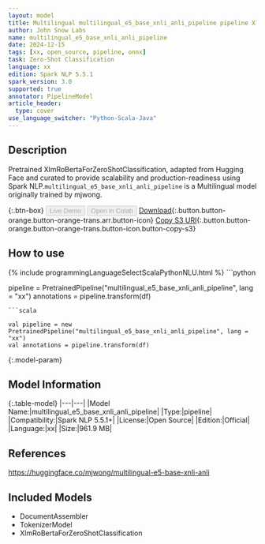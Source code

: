 ```yaml
---
layout: model
title: Multilingual multilingual_e5_base_xnli_anli_pipeline pipeline XlmRoBertaForZeroShotClassification from mjwong
author: John Snow Labs
name: multilingual_e5_base_xnli_anli_pipeline
date: 2024-12-15
tags: [xx, open_source, pipeline, onnx]
task: Zero-Shot Classification
language: xx
edition: Spark NLP 5.5.1
spark_version: 3.0
supported: true
annotator: PipelineModel
article_header:
  type: cover
use_language_switcher: "Python-Scala-Java"
---
```


## Description

Pretrained XlmRoBertaForZeroShotClassification, adapted from Hugging Face and curated to provide scalability and production-readiness using Spark NLP.`multilingual_e5_base_xnli_anli_pipeline` is a Multilingual model originally trained by mjwong.

{:.btn-box}
<button class="button button-orange" disabled>Live Demo</button>
<button class="button button-orange" disabled>Open in Colab</button>
[Download](https://s3.amazonaws.com/auxdata.johnsnowlabs.com/public/models/multilingual_e5_base_xnli_anli_pipeline_xx_5.5.1_3.0_1734232075160.zip){:.button.button-orange.button-orange-trans.arr.button-icon}
[Copy S3 URI](s3://auxdata.johnsnowlabs.com/public/models/multilingual_e5_base_xnli_anli_pipeline_xx_5.5.1_3.0_1734232075160.zip){:.button.button-orange.button-orange-trans.button-icon.button-copy-s3}

## How to use



<div class="tabs-box" markdown="1">
{% include programmingLanguageSelectScalaPythonNLU.html %}
```python

pipeline = PretrainedPipeline("multilingual_e5_base_xnli_anli_pipeline", lang = "xx")
annotations =  pipeline.transform(df)   

```
```scala

val pipeline = new PretrainedPipeline("multilingual_e5_base_xnli_anli_pipeline", lang = "xx")
val annotations = pipeline.transform(df)

```
</div>

{:.model-param}
## Model Information

{:.table-model}
|---|---|
|Model Name:|multilingual_e5_base_xnli_anli_pipeline|
|Type:|pipeline|
|Compatibility:|Spark NLP 5.5.1+|
|License:|Open Source|
|Edition:|Official|
|Language:|xx|
|Size:|961.9 MB|

## References

https://huggingface.co/mjwong/multilingual-e5-base-xnli-anli

## Included Models

- DocumentAssembler
- TokenizerModel
- XlmRoBertaForZeroShotClassification